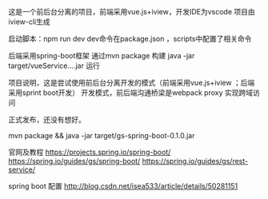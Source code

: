 这是一个前后台分离的项目，前端采用vue.js+iview，开发IDE为vscode
项目由iview-cli生成

启动脚本：npm run dev
dev命令在package.json ，scripts中配置了相关命令


后端采用spring-boot框架
通过mvn package 构建
java -jar target/vueService....jar 运行




项目说明，这是尝试使用前后台分离开发的模式（前端采用vue.js+iview ；后端采用sprint boot开发）
开发模式，前后端沟通桥梁是webpack proxy 实现跨域访问

正式发布，还没有想好。


mvn package && java -jar target/gs-spring-boot-0.1.0.jar


官网及教程
https://projects.spring.io/spring-boot/
https://spring.io/guides/gs/spring-boot/
https://spring.io/guides/gs/rest-service/


spring boot 配置
http://blog.csdn.net/isea533/article/details/50281151